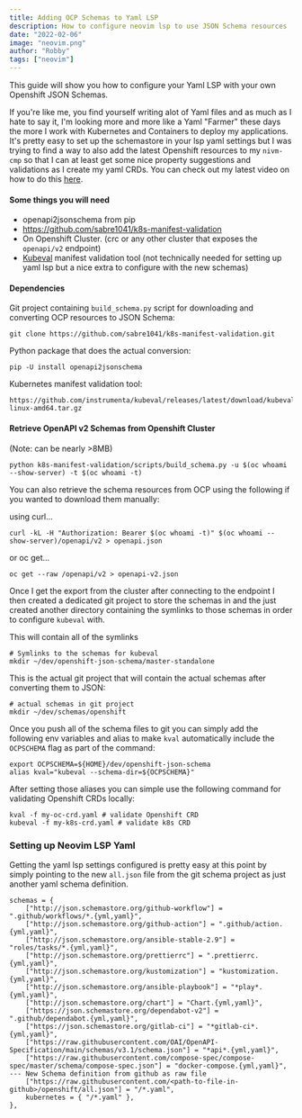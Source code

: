 ```yaml
---
title: Adding OCP Schemas to Yaml LSP
description: How to configure neovim lsp to use JSON Schema resources
date: "2022-02-06"
image: "neovim.png"
author: "Robby"
tags: ["neovim"]
---
```



<!-- ${toc} -->

This guide will show you how to configure your Yaml LSP with your own Openshift JSON Schemas.

If you're like me, you find yourself writing alot of Yaml files and as much as I
hate to say it, I'm looking more and more like a Yaml "Farmer" these days the
more I work with Kubernetes and Containers to deploy my applications. It's
pretty easy to set up the schemastore in your lsp yaml settings but I was trying
to find a way to also add the latest Openshift resources to my `nivm-cmp` so
that I can at least get some nice property suggestions and validations as I
create my yaml CRDs. You can check out my latest video on how to do this
[here](https://www.youtube.com/watch?v=afV2WQsS0Cw&t=127s).

#### Some things you will need

* openapi2jsonschema from pip
* https://github.com/sabre1041/k8s-manifest-validation
* On Openshift Cluster. (crc or any other cluster that exposes the `openapi/v2` endpoint)
* [Kubeval](https://github.com/instrumenta/kubeval) manifest validation tool (not technically needed for setting up yaml
lsp but a nice extra to configure with the new schemas)

#### Dependencies

Git project containing `build_schema.py` script for downloading and converting
OCP resources to JSON Schema:
```
git clone https://github.com/sabre1041/k8s-manifest-validation.git
```

Python package that does the actual conversion:
```
pip -U install openapi2jsonschema
```

Kubernetes manifest validation tool:
```
https://github.com/instrumenta/kubeval/releases/latest/download/kubeval-linux-amd64.tar.gz
```

#### Retrieve OpenAPI v2 Schemas from Openshift Cluster
(Note: can be nearly >8MB)
```
python k8s-manifest-validation/scripts/build_schema.py -u $(oc whoami --show-server) -t $(oc whoami -t)
```

You can also retrieve the schema resources from OCP using the following if you
wanted to download them manually:

using curl...

```
curl -kL -H "Authorization: Bearer $(oc whoami -t)" $(oc whoami --show-server)/openapi/v2 > openapi.json
```
or oc get...
```
oc get --raw /openapi/v2 > openapi-v2.json
```

Once I get the export from the cluster after connecting to the endpoint I then
created a dedicated git project to store the schemas in and the just created
another directory containing the symlinks to those schemas in order to configure
`kubeval` with.

This will contain all of the symlinks
```
# Symlinks to the schemas for kubeval
mkdir ~/dev/openshift-json-schema/master-standalone
```

This is the actual git project that will contain the actual schemas after converting them to JSON:
```
# actual schemas in git project
mkdir ~/dev/schemas/openshift
```

Once you push all of the schema files to git you can simply add the following
env variables and alias to make `kval` automatically include the `OCPSCHEMA`
flag as part of the command:

```
export OCPSCHEMA=${HOME}/dev/openshift-json-schema
alias kval="kubeval --schema-dir=${OCPSCHEMA}"
```

After setting those aliases you can simple use the following command for
validating Openshift CRDs locally:

```
kval -f my-oc-crd.yaml # validate Openshift CRD
kubeval -f my-k8s-crd.yaml # validate k8s CRD
```

### Setting up Neovim LSP Yaml

Getting the yaml lsp settings configured is pretty easy at this point by simply
pointing to the new `all.json` file from the git schema project as just another
yaml schema definition.

```
schemas = {
    ["http://json.schemastore.org/github-workflow"] = ".github/workflows/*.{yml,yaml}",
    ["http://json.schemastore.org/github-action"] = ".github/action.{yml,yaml}",
    ["http://json.schemastore.org/ansible-stable-2.9"] = "roles/tasks/*.{yml,yaml}",
    ["http://json.schemastore.org/prettierrc"] = ".prettierrc.{yml,yaml}",
    ["http://json.schemastore.org/kustomization"] = "kustomization.{yml,yaml}",
    ["http://json.schemastore.org/ansible-playbook"] = "*play*.{yml,yaml}",
    ["http://json.schemastore.org/chart"] = "Chart.{yml,yaml}",
    ["https://json.schemastore.org/dependabot-v2"] = ".github/dependabot.{yml,yaml}",
    ["https://json.schemastore.org/gitlab-ci"] = "*gitlab-ci*.{yml,yaml}",
    ["https://raw.githubusercontent.com/OAI/OpenAPI-Specification/main/schemas/v3.1/schema.json"] = "*api*.{yml,yaml}",
    ["https://raw.githubusercontent.com/compose-spec/compose-spec/master/schema/compose-spec.json"] = "docker-compose.{yml,yaml}",
--- New Schema definition from github as raw file
    ["https://raw.githubusercontent.com/<path-to-file-in-github>/openshift/all.json"] = "/*.yaml",
    kubernetes = { "/*.yaml" },
},
```

